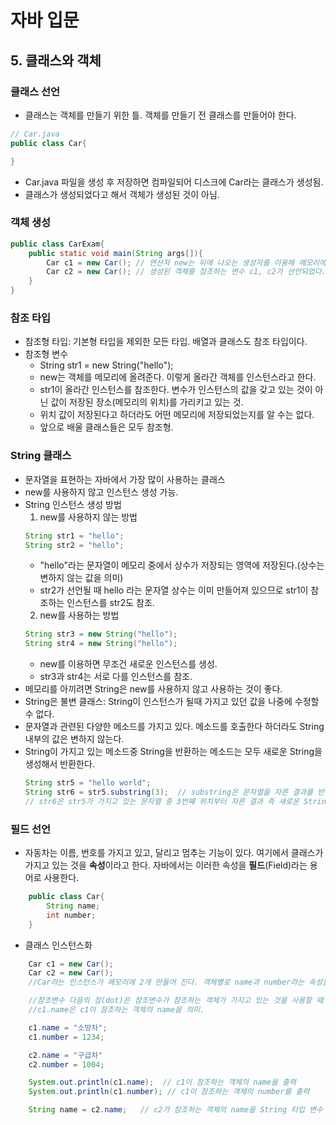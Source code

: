 # 자바 입문
## 5. 클래스와 객체
### 클래스 선언
- 클래스는 객체를 만들기 위한 틀. 객체를 만들기 전 클래스를 만들어야 한다.
```java
// Car.java
public class Car{

}
```
- Car.java 파일을 생성 후 저장하면 컴파일되어 디스크에 Car라는 클래스가 생성됨.
- 클래스가 생성되었다고 해서 객체가 생성된 것이 아님.

### 객체 생성
```java
public class CarExam{
    public static void main(String args[]){
        Car c1 = new Car(); // 연산자 new는 뒤에 나오는 생성자를 이용해 메모리에 객체를 생성하라는 명령.
        Car c2 = new Car(); // 생성된 객체를 참조하는 변수 c1, c2가 선언되었다.
    }
}
```

### 참조 타입
- 참조형 타입: 기본형 타입을 제외한 모든 타입. 배열과 클래스도 참조 타입이다.
- 참조형 변수
  - String str1 = new String("hello");
  - new는 객체를 메모리에 올려준다. 이렇게 올라간 객체를 인스턴스라고 한다.
  - str1이 올라간 인스턴스를 참조한다. 변수가 인스턴스의 값을 갖고 있는 것이 아닌 값이 저장된 장소(메모리의 위치)를 가리키고 있는 것.
  - 위치 값이 저장된다고 하더라도 어떤 메모리에 저장되었는지를 알 수는 없다.
  - 앞으로 배울 클래스들은 모두 참조형.

### String 클래스
- 문자열을 표현하는 자바에서 가장 많이 사용하는 클래스
- new를 사용하지 않고 인스턴스 생성 가능.
- String 인스턴스 생성 방법
  1. new를 사용하지 않는 방법
    ```java
    String str1 = "hello";
    String str2 = "hello";
    ```
    - "hello"라는 문자열이 메모리 중에서 상수가 저장되는 영역에 저장된다.(상수는 변하지 않는 값을 의미)
    - str2가 선언될 때 hello 라는 문자열 상수는 이미 만들어져 있으므로 str1이 참조하는 인스턴스를 str2도 참조.
  2. new를 사용하는 방법
    ```java
    String str3 = new String("hello");
    String str4 = new String("hello");
    ```
    - new를 이용하면 무조건 새로운 인스턴스를 생성.
    - str3과 str4는 서로 다를 인스턴스를 참조.
- 메모리를 아끼려면 String은 new를 사용하지 않고 사용하는 것이 좋다.
- String은 불변 클래스: String이 인스턴스가 될때 가지고 있던 값을 나중에 수정할 수 없다.
- 문자열과 관련된 다양한 메소드를 가지고 있다. 메소드를 호출한다 하더라도 String 내부의 값은 변하지 않는다.
- String이 가지고 있는 메소드중 String을 반환하는 메소드는 모두 새로운 String을 생성해서 반환한다.
  ```java
  String str5 = "hello world";
  String str6 = str5.substring(3);  // substring은 문자열을 자른 결과를 반환하는 메소드. 해당 코드가 실행되어도 str5는 변하지 않는다.
  // str6은 str5가 가지고 있는 문자열 중 3번째 위치부터 자른 결과 즉 새로운 String을 참조.
  ```

### 필드 선언
- 자동차는 이름, 번호를 가지고 있고, 달리고 멈추는 기능이 있다. 여기에서 클래스가 가지고 있는 것을 **속성**이라고 한다. 자바에서는 이러한 속성을 **필드**(Field)라는 용어로 사용한다.
```java
    public class Car{
        String name;    
        int number;
    }
```
- 클래스 인스턴스화
```java
    Car c1 = new Car();
    Car c2 = new Car();
    //Car라는 인스턴스가 메모리에 2개 만들어 진다. 객체별로 name과 number라는 속성을 가진다.

    //참조변수 다음의 점(dot)은 참조변수가 참조하는 객체가 가지고 있는 것을 사용할 때 사용
    //c1.name은 c1이 참조하는 객체의 name을 의미.

    c1.name = "소방차";
    c1.number = 1234;

    c2.name = "구급차"
    c2.number = 1004;

    System.out.println(c1.name);  // c1이 참조하는 객체의 name을 출력
    System.out.println(c1.number); // c1이 참조하는 객체의 number를 출력

    String name = c2.name;   // c2가 참조하는 객체의 name을 String 타입 변수 name도 참조
```